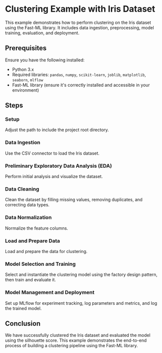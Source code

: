 # Clustering Example with Iris Dataset

This example demonstrates how to perform clustering on the Iris dataset using the Fast-ML library. It includes data ingestion, preprocessing, model training, evaluation, and deployment.

## Prerequisites

Ensure you have the following installed:

- Python 3.x
- Required libraries: `pandas`, `numpy`, `scikit-learn`, `joblib`, `matplotlib`, `seaborn`, `mlflow`
- Fast-ML library (ensure it's correctly installed and accessible in your environment)

## Steps

### Setup

Adjust the path to include the project root directory.

### Data Ingestion

Use the CSV connector to load the Iris dataset.

### Preliminary Exploratory Data Analysis (EDA)

Perform initial analysis and visualize the dataset.

### Data Cleaning

Clean the dataset by filling missing values, removing duplicates, and correcting data types.

### Data Normalization

Normalize the feature columns.

### Load and Prepare Data

Load and prepare the data for clustering.

### Model Selection and Training

Select and instantiate the clustering model using the factory design pattern, then train and evaluate it.

### Model Management and Deployment

Set up MLflow for experiment tracking, log parameters and metrics, and log the trained model.

## Conclusion

We have successfully clustered the Iris dataset and evaluated the model using the silhouette score. This example demonstrates the end-to-end process of building a clustering pipeline using the Fast-ML library.
